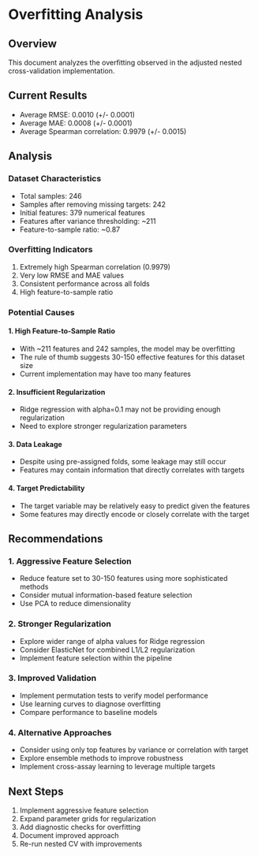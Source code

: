 # Overfitting Analysis

## Overview
This document analyzes the overfitting observed in the adjusted nested cross-validation implementation.

## Current Results
- Average RMSE: 0.0010 (+/- 0.0001)
- Average MAE: 0.0008 (+/- 0.0001)
- Average Spearman correlation: 0.9979 (+/- 0.0015)

## Analysis

### Dataset Characteristics
- Total samples: 246
- Samples after removing missing targets: 242
- Initial features: 379 numerical features
- Features after variance thresholding: ~211
- Feature-to-sample ratio: ~0.87

### Overfitting Indicators
1. Extremely high Spearman correlation (0.9979)
2. Very low RMSE and MAE values
3. Consistent performance across all folds
4. High feature-to-sample ratio

### Potential Causes

#### 1. High Feature-to-Sample Ratio
- With ~211 features and 242 samples, the model may be overfitting
- The rule of thumb suggests 30-150 effective features for this dataset size
- Current implementation may have too many features

#### 2. Insufficient Regularization
- Ridge regression with alpha=0.1 may not be providing enough regularization
- Need to explore stronger regularization parameters

#### 3. Data Leakage
- Despite using pre-assigned folds, some leakage may still occur
- Features may contain information that directly correlates with targets

#### 4. Target Predictability
- The target variable may be relatively easy to predict given the features
- Some features may directly encode or closely correlate with the target

## Recommendations

### 1. Aggressive Feature Selection
- Reduce feature set to 30-150 features using more sophisticated methods
- Consider mutual information-based feature selection
- Use PCA to reduce dimensionality

### 2. Stronger Regularization
- Explore wider range of alpha values for Ridge regression
- Consider ElasticNet for combined L1/L2 regularization
- Implement feature selection within the pipeline

### 3. Improved Validation
- Implement permutation tests to verify model performance
- Use learning curves to diagnose overfitting
- Compare performance to baseline models

### 4. Alternative Approaches
- Consider using only top features by variance or correlation with target
- Explore ensemble methods to improve robustness
- Implement cross-assay learning to leverage multiple targets

## Next Steps
1. Implement aggressive feature selection
2. Expand parameter grids for regularization
3. Add diagnostic checks for overfitting
4. Document improved approach
5. Re-run nested CV with improvements
